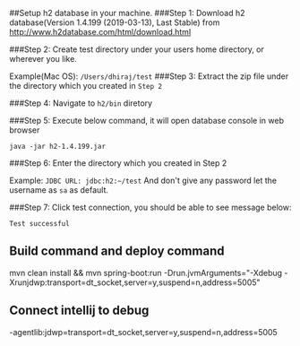 
##Setup h2 database in your machine.
###Step 1:
Download h2 database(Version 1.4.199 (2019-03-13), Last Stable) from http://www.h2database.com/html/download.html

###Step 2:
Create test directory under your users home directory, or wherever you like.

Example(Mac OS): `/Users/dhiraj/test`
###Step 3:
Extract the zip file under the directory which you created in `Step 2`

###Step 4:
Navigate to `h2/bin` diretory

###Step 5:
Execute below command, it will open database console in web browser

`java -jar h2-1.4.199.jar`

###Step 6:
Enter the directory which you created in Step 2

Example:
 `JDBC URL: jdbc:h2:~/test`
And don't give any password let the username as `sa` as default.

###Step 7:
Click test connection, you should be able to see message below: 

`Test successful`



Build command and deploy command
-----------------------------------
mvn clean install && mvn spring-boot:run -Drun.jvmArguments="-Xdebug -Xrunjdwp:transport=dt_socket,server=y,suspend=n,address=5005"

Connect intellij to debug
---------------------------
-agentlib:jdwp=transport=dt_socket,server=y,suspend=n,address=5005